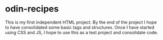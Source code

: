 # odin-recipes
This is my first independent HTML project.
By the end of the project I hope to have consolidated some basic tags and structures.
Once I have started using CSS and JS, I hope to use this as a test project and consolidate code.
